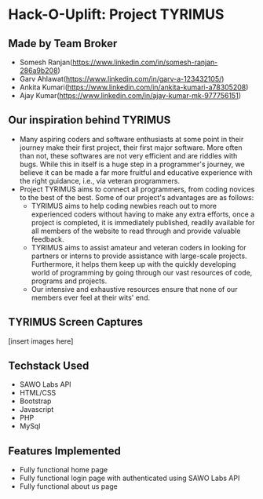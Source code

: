 # **Hack-O-Uplift**: Project **TYRIMUS**
## Made by Team Broker
* Somesh Ranjan(https://www.linkedin.com/in/somesh-ranjan-286a9b208)
* Garv Ahlawat(https://www.linkedin.com/in/garv-a-123432105/)
* Ankita Kumari(https://www.linkedin.com/in/ankita-kumari-a78305208)
* Ajay Kumar(https://www.linkedin.com/in/ajay-kumar-mk-977756151)
## Our inspiration behind TYRIMUS
* Many aspiring coders and software enthusiasts at some point in their journey make their first project, their first major software. More often than not, these softwares are not very efficient and are riddles with bugs. While this in itself is a huge step in a programmer's journey, we believe it can be made a far more fruitful and educative experience with the right guidance, i.e., via veteran programmers.
* Project TYRIMUS aims to connect all programmers, from coding novices to the best of the best. Some of our project's advantages are as follows: 
  - TYRIMUS aims to help coding newbies reach out to more experienced coders without having to make any extra efforts, once a project is completed, it is immediately published, readily available for all members of the website to read through and provide valuable feedback.
  - TYRIMUS aims to assist amateur and veteran coders in looking for partners or interns to provide assistance with large-scale projects. Furthermore, it helps them keep up with the quickly developing world of programming by going through our vast resources of code, programs and projects.
  - Our intensive and exhaustive resources ensure that none of our members ever feel at their wits' end.
## TYRIMUS Screen Captures
[insert images here]
## Techstack Used
* SAWO Labs API
* HTML/CSS
* Bootstrap
* Javascript
* PHP
* MySql
## Features Implemented 
* Fully functional home page
* Fully functional login page with authenticated using SAWO Labs API
* Fully functional about us page
